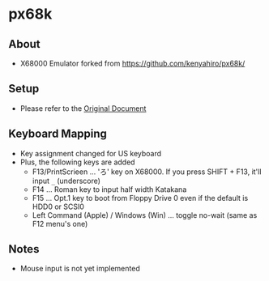 # px68k

## About

* X68000 Emulator forked from <https://github.com/kenyahiro/px68k/>

## Setup

* Please refer to the [Original Document](./doc/kero_src.txt)

## Keyboard Mapping

* Key assignment changed for US keyboard
* Plus, the following keys are added
  * F13/PrintScrieen ... 'ろ' key on X68000. If you press SHIFT + F13, it'll input `_` (underscore)
  * F14 ... Roman key to input half width Katakana
  * F15 ... Opt.1 key to boot from Floppy Drive 0 even if the default is HDD0 or SCSI0
  * Left Command (Apple) / Windows (Win) ... toggle no-wait (same as F12 menu's one)

## Notes

* Mouse input is not yet implemented